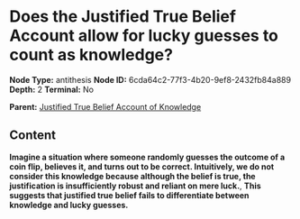 # Does the Justified True Belief Account allow for lucky guesses to count as knowledge?

**Node Type:** antithesis
**Node ID:** 6cda64c2-77f3-4b20-9ef8-2432fb84a889
**Depth:** 2
**Terminal:** No

**Parent:** [Justified True Belief Account of Knowledge](justified-true-belief-account-of-knowledge.md)

## Content

**Imagine a situation where someone randomly guesses the outcome of a coin flip, believes it, and turns out to be correct. Intuitively, we do not consider this knowledge because although the belief is true, the justification is insufficiently robust and reliant on mere luck.**, **This suggests that justified true belief fails to differentiate between knowledge and lucky guesses.**
